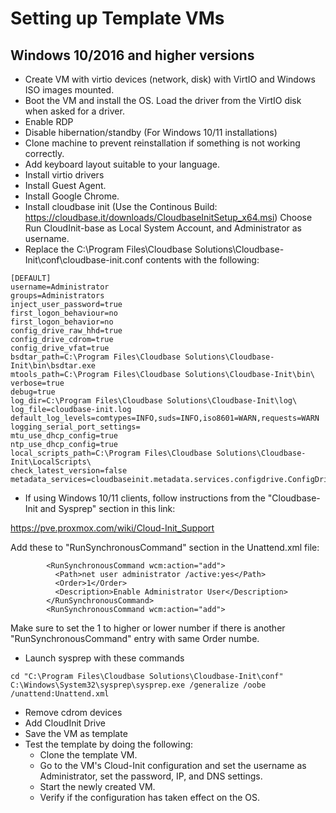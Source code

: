 # Setting up Template VMs

## Windows 10/2016 and higher versions

* Create VM with virtio devices (network, disk) with VirtIO and Windows ISO images mounted.
* Boot the VM and install the OS. Load the driver from the VirtIO disk when asked for a driver.
* Enable RDP
* Disable hibernation/standby (For Windows 10/11 installations)
* Clone machine to prevent reinstallation if something is not working correctly.
* Add keyboard layout suitable to your language.
* Install virtio drivers
* Install Guest Agent.
* Install Google Chrome.
* Install cloudbase init (Use the Continous Build: https://cloudbase.it/downloads/CloudbaseInitSetup_x64.msi)
Choose Run CloudInit-base as Local System Account, and Administrator as username.
* Replace the C:\Program Files\Cloudbase Solutions\Cloudbase-Init\conf\cloudbase-init.conf contents with the following:
```
[DEFAULT]
username=Administrator
groups=Administrators
inject_user_password=true
first_logon_behaviour=no
first_logon_behavior=no
config_drive_raw_hhd=true
config_drive_cdrom=true
config_drive_vfat=true
bsdtar_path=C:\Program Files\Cloudbase Solutions\Cloudbase-Init\bin\bsdtar.exe
mtools_path=C:\Program Files\Cloudbase Solutions\Cloudbase-Init\bin\
verbose=true
debug=true
log_dir=C:\Program Files\Cloudbase Solutions\Cloudbase-Init\log\
log_file=cloudbase-init.log
default_log_levels=comtypes=INFO,suds=INFO,iso8601=WARN,requests=WARN
logging_serial_port_settings=
mtu_use_dhcp_config=true
ntp_use_dhcp_config=true
local_scripts_path=C:\Program Files\Cloudbase Solutions\Cloudbase-Init\LocalScripts\
check_latest_version=false
metadata_services=cloudbaseinit.metadata.services.configdrive.ConfigDriveService
```

* If using Windows 10/11 clients, follow instructions from the "Cloudbase-Init and Sysprep" section in this link:

https://pve.proxmox.com/wiki/Cloud-Init_Support

Add these to "RunSynchronousCommand" section in the Unattend.xml file:
```
        <RunSynchronousCommand wcm:action="add">
          <Path>net user administrator /active:yes</Path>
          <Order>1</Order>
          <Description>Enable Administrator User</Description>
        </RunSynchronousCommand>
        <RunSynchronousCommand wcm:action="add">
```

Make sure to set the <Order>1</Order> to higher or lower number if there is another "RunSynchronousCommand" entry with same Order numbe.

* Launch sysprep with these commands
```
cd "C:\Program Files\Cloudbase Solutions\Cloudbase-Init\conf"
C:\Windows\System32\sysprep\sysprep.exe /generalize /oobe /unattend:Unattend.xml
```

* Remove cdrom devices
* Add CloudInit Drive
* Save the VM as template
* Test the template by doing the following:
    * Clone the template VM.
    * Go to the VM's Cloud-Init configuration and set the username as Administrator, set the password, IP, and DNS settings.
    * Start the newly created VM.
    * Verify if the configuration has taken effect on the OS.

